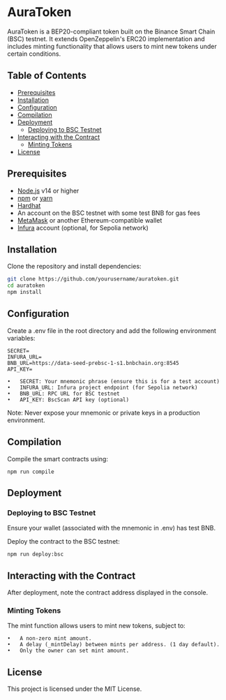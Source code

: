 # AuraToken

AuraToken is a BEP20-compliant token built on the Binance Smart Chain (BSC) testnet. It extends OpenZeppelin's ERC20 implementation and includes minting functionality that allows users to mint new tokens under certain conditions.

## Table of Contents

- [Prerequisites](#prerequisites)
- [Installation](#installation)
- [Configuration](#configuration)
- [Compilation](#compilation)
- [Deployment](#deployment)
  - [Deploying to BSC Testnet](#deploying-to-bsc-testnet)
- [Interacting with the Contract](#interacting-with-the-contract)
  - [Minting Tokens](#minting-tokens)
- [License](#license)

## Prerequisites

- [Node.js](https://nodejs.org/) v14 or higher
- [npm](https://www.npmjs.com/) or [yarn](https://yarnpkg.com/)
- [Hardhat](https://hardhat.org/)
- An account on the BSC testnet with some test BNB for gas fees
- [MetaMask](https://metamask.io/) or another Ethereum-compatible wallet
- [Infura](https://infura.io/) account (optional, for Sepolia network)

## Installation

Clone the repository and install dependencies:

```bash
git clone https://github.com/yourusername/auratoken.git
cd auratoken
npm install
```

## Configuration

Create a .env file in the root directory and add the following environment variables:
```
SECRET=
INFURA_URL=
BNB_URL=https://data-seed-prebsc-1-s1.bnbchain.org:8545
API_KEY=
```
	•	SECRET: Your mnemonic phrase (ensure this is for a test account)
	•	INFURA_URL: Infura project endpoint (for Sepolia network)
	•	BNB_URL: RPC URL for BSC testnet
	•	API_KEY: BscScan API key (optional)

Note: Never expose your mnemonic or private keys in a production environment.

## Compilation

Compile the smart contracts using:
```
npm run compile
```

## Deployment

### Deploying to BSC Testnet

Ensure your wallet (associated with the mnemonic in .env) has test BNB.

Deploy the contract to the BSC testnet:
```
npm run deploy:bsc
```

## Interacting with the Contract

After deployment, note the contract address displayed in the console.

### Minting Tokens

The mint function allows users to mint new tokens, subject to:
```
•	A non-zero mint amount.
•	A delay (_mintDelay) between mints per address. (1 day default).
•	Only the owner can set mint amount.
```

## License

This project is licensed under the MIT License.
